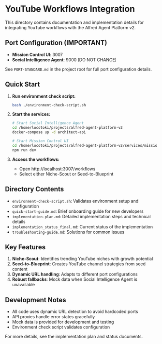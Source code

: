 # YouTube Workflows Integration

This directory contains documentation and implementation details for integrating YouTube workflows with the Alfred Agent Platform v2.

## Port Configuration (IMPORTANT)

- **Mission Control UI**: 3007
- **Social Intelligence Agent**: 9000 (DO NOT CHANGE)

See `PORT-STANDARD.md` in the project root for full port configuration details.

## Quick Start

1. **Run environment check script:**
   ```bash
   bash ./environment-check-script.sh
   ```

2. **Start the services:**
   ```bash
   # Start Social Intelligence Agent
   cd /home/locotoki/projects/alfred-agent-platform-v2
   docker-compose up -d architect-api

   # Start Mission Control UI
   cd /home/locotoki/projects/alfred-agent-platform-v2/services/mission-control
   npm run dev
   ```

3. **Access the workflows:**
   - Open http://localhost:3007/workflows
   - Select either Niche-Scout or Seed-to-Blueprint

## Directory Contents

- `environment-check-script.sh`: Validates environment setup and configuration
- `quick-start-guide.md`: Brief onboarding guide for new developers
- `implementation-plan.md`: Detailed implementation steps and technical details
- `implementation_status_final.md`: Current status of the implementation
- `troubleshooting-guide.md`: Solutions for common issues

## Key Features

1. **Niche-Scout**: Identifies trending YouTube niches with growth potential
2. **Seed-to-Blueprint**: Creates YouTube channel strategies from seed content
3. **Dynamic URL handling**: Adapts to different port configurations
4. **Robust fallbacks**: Mock data when Social Intelligence Agent is unavailable

## Development Notes

- All code uses dynamic URL detection to avoid hardcoded ports
- API proxies handle error states gracefully
- Mock data is provided for development and testing
- Environment check script validates configuration

For more details, see the implementation plan and status documents.
